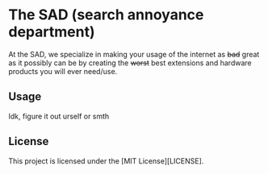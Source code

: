 # The SAD (search annoyance department)

At the SAD, we specialize in making your usage of the internet as ~~bad~~ great as it possibly can be by creating the ~~worst~~ best extensions and hardware products you will ever need/use.

## Usage

Idk, figure it out urself or smth

## License

This project is licensed under the [MIT License][LICENSE].